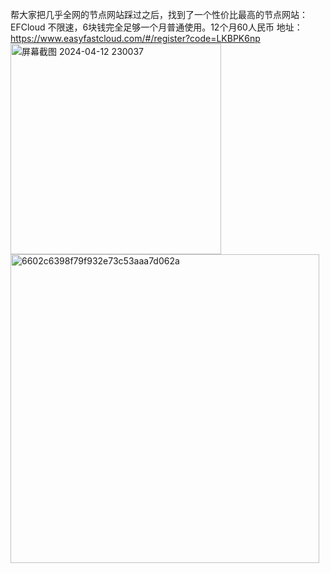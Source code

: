 帮大家把几乎全网的节点网站踩过之后，找到了一个性价比最高的节点网站：EFCloud
不限速，6块钱完全足够一个月普通使用。12个月60人民币
地址：https://www.easyfastcloud.com/#/register?code=LKBPK6np
<img width="337" alt="屏幕截图 2024-04-12 230037" src="https://github.com/BN-Banar/freenode/assets/153622099/07bb61d1-43a3-4198-a520-f9c35b94f177">
<img width="494" alt="6602c6398f79f932e73c53aaa7d062a" src="https://github.com/BN-Banar/freenode/assets/153622099/b94c3c4d-a976-4028-8053-5fc0433a865c">
